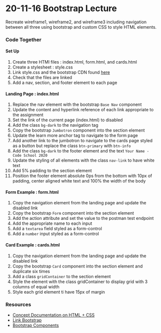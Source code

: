 # 20-11-16 Bootstrap Lecture
Recreate wireframe1, wireframe2, and wireframe3 including navigation between all three using bootstrap and custom CSS to style HTML elements.

### Code Together
#### Set Up
1. Create three HTMl files : index.html, form.html, and cards.html
1. Create a stylesheet : style.css
1. Link style.css and the bootstrap CDN found [here](https://getbootstrap.com/docs/4.5/getting-started/introduction/#css)
1. Check that the files are linked
1. Add a nav, section, and footer element to each page
#### Landing Page : index.html
1. Replace the nav element with the bootstrap `Base Nav` component 
1. Update the content and hyperlink reference of each link appropriate to the assignment
1. Set the link of the current page (index.html) to disabled
1. Add the class `bg-dark` to the navigation tag
1. Copy the bootstrap `Jumbotron` component into the section element
1. Update the learn more anchor tag to navigate to the form page
1. Add another link to the jumbotron to navigate to the cards page styled as a button but replace the class `btn-primary` with `btn-info`
1. Add the class `bg-dark` to the footer element and the text `Your Name - Code School 2020`
1. Update the styling of all elements with the class `nav-link` to have white text
1. Add 5% padding to the section element
1. Position the footer element absolute 0ps from the bottom with 10px of padding, center aligned white text and 100% the width of the body
#### Form Example : form.html
1. Copy the navigation element from the landing page and update the disabled link 
1. Copy the bootstrap `Form` component into the section element
1. Add the action attribute and set the value to the postman test endpoint
1. Add the appropriate name to each input
1. Add a `textarea` field styled as a form-control
1. Add a `number` input styled as a form-control
#### Card Example : cards.html
1. Copy the navigation element from the landing page and update the disabled link 
1. Copy the bootstrap `Card` component into the section element and duplicate six times
1. Add a class `gridContainer` to the section element
1. Style the element with the class gridContainer to display grid with 3 columns of equal width
1. Style each grid element ti have 15px of margin

### Resources
- [Concept Documentation on HTML + CSS](https://github.com/cs-parttime-2020-fall/part-time-program-syllabus/blob/master/htmlCSS.md)
- [Link Bootstrap](https://getbootstrap.com/docs/4.5/getting-started/introduction/#css)
- [Bootstrap Components](https://getbootstrap.com/docs/4.5/components)